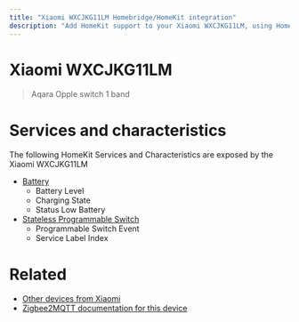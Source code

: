 ```yaml
---
title: "Xiaomi WXCJKG11LM Homebridge/HomeKit integration"
description: "Add HomeKit support to your Xiaomi WXCJKG11LM, using Homebridge, Zigbee2MQTT and homebridge-z2m."
---
```

<!---
This file has been GENERATED using src/docgen/docgen.ts
DO NOT EDIT THIS FILE MANUALLY!
-->
# Xiaomi WXCJKG11LM
> Aqara Opple switch 1 band


# Services and characteristics
The following HomeKit Services and Characteristics are exposed by
the Xiaomi WXCJKG11LM

* [Battery](../../battery.md)
  * Battery Level
  * Charging State
  * Status Low Battery
* [Stateless Programmable Switch](../../action.md)
  * Programmable Switch Event
  * Service Label Index


# Related
* [Other devices from Xiaomi](../index.md#xiaomi)
* [Zigbee2MQTT documentation for this device](https://www.zigbee2mqtt.io/devices/WXCJKG11LM.html)